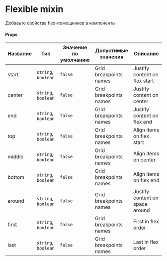 # Flexible mixin

Добавьте свойства flex-помощников в компоненты

#### Props

| Название   | Тип                   | Значение по умолчанию   | Допустимые значения      | Описание                          |
|------------|-----------------------|-------------------------|--------------------------|-----------------------------------|
| start      | `string`, `boolean`   | `false`                 | Grid breakpoints names   | Justify content on flex start     |
| center     | `string`, `boolean`   | `false`                 | Grid breakpoints names   | Justify content on center         |
| end        | `string`, `boolean`   | `false`                 | Grid breakpoints names   | Justify content on flex end       |
| top        | `string`, `boolean`   | `false`                 | Grid breakpoints names   | Align items on flex start         |
| middle     | `string`, `boolean`   | `false`                 | Grid breakpoints names   | Align items on center             |
| bottom     | `string`, `boolean`   | `false`                 | Grid breakpoints names   | Align items on flex end           |
| around     | `string`, `boolean`   | `false`                 | Grid breakpoints names   | Justify content on space around   |
| first      | `string`, `boolean`   | `false`                 | Grid breakpoints names   | First in flex order               |
| last       | `string`, `boolean`   | `false`                 | Grid breakpoints names   | Last in flex order                |
